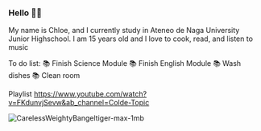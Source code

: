 ### Hello 👋🏻

My name is Chloe, and I currently  study in Ateneo de Naga University Junior Highschool. I am 15 years old and I love to cook, read, and listen to music

To do list:
📚 Finish Science Module
📚 Finish English Module
📚 Wash dishes
📚 Clean room

Playlist
https://www.youtube.com/watch?v=FKdunvjSevw&ab_channel=Colde-Topic



![CarelessWeightyBangeltiger-max-1mb](https://user-images.githubusercontent.com/99799259/156503344-f9126b06-fcc5-4a10-9a44-1e6d5b4c2874.gif)
